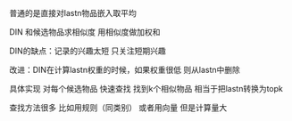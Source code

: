 普通的是直接对lastn物品嵌入取平均 

DIN 和候选物品求相似度 用相似度做加权和

DIN的缺点：记录的兴趣太短 只关注短期兴趣

改进：DIN在计算lastn权重的时候，如果权重很低 则从lastn中删除

具体实现 对每个候选物品 快速查找 找到k个相似物品
相当于把lastn转换为topk

查找方法很多
比如用规则（同类别）
或者用向量 但是计算量大
